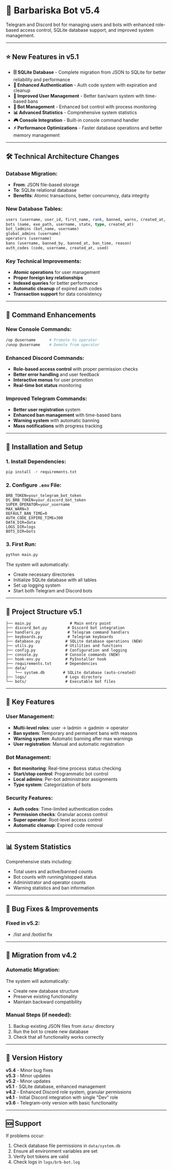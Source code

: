 # 🤖 Barbariska Bot v5.4

Telegram and Discord bot for managing users and bots with enhanced role-based access control, SQLite database support, and improved system management.

---

## ⭐ New Features in v5.1

* **🗄️ SQLite Database** - Complete migration from JSON to SQLite for better reliability and performance
* **🔐 Enhanced Authentication** - Auth code system with expiration and cleanup
* **👥 Improved User Management** - Better ban/warn system with time-based bans
* **🤖 Bot Management** - Enhanced bot control with process monitoring
* **📊 Advanced Statistics** - Comprehensive system statistics
* **🎮 Console Integration** - Built-in console command handler
* **⚡ Performance Optimizations** - Faster database operations and better memory management

---

## 🛠️ Technical Architecture Changes

### Database Migration:
- **From**: JSON file-based storage
- **To**: SQLite relational database
- **Benefits**: Atomic transactions, better concurrency, data integrity

### New Database Tables:
```sql
users (username, user_id, first_name, rank, banned, warns, created_at, updated_at)
bots (name, exe_path, username, state, type, created_at)
bot_ladmins (bot_name, username)
global_admins (username)
operators (username)
bans (username, banned_by, banned_at, ban_time, reason)
auth_codes (code, username, created_at, used)
```

### Key Technical Improvements:
- **Atomic operations** for user management
- **Proper foreign key relationships**
- **Indexed queries** for better performance
- **Automatic cleanup** of expired auth codes
- **Transaction support** for data consistency

---

## 🎯 Command Enhancements

### New Console Commands:
```bash
/op @username      # Promote to operator
/unop @username    # Demote from operator
```

### Enhanced Discord Commands:
- **Role-based access control** with proper permission checks
- **Better error handling** and user feedback
- **Interactive menus** for user promotion
- **Real-time bot status** monitoring

### Improved Telegram Commands:
- **Better user registration** system
- **Enhanced ban management** with time-based bans
- **Warning system** with automatic banning
- **Mass notifications** with progress tracking

---

## 🚀 Installation and Setup

### 1. Install Dependencies:
```bash
pip install -r requirements.txt
```

### 2. Configure `.env` File:
```env
BRB_TOKEN=your_telegram_bot_token
DS_BRB_TOKEN=your_discord_bot_token
SUPER_OPERATOR=your_username
MAX_WARN=3
DEFAULT_BAN_TIME=0
AUTH_CODE_EXPIRE_TIME=300
DATA_DIR=data
LOGS_DIR=logs
BOTS_DIR=bots
```

### 3. First Run:
```bash
python main.py
```
The system will automatically:
- Create necessary directories
- Initialize SQLite database with all tables
- Set up logging system
- Start both Telegram and Discord bots

---

## 📁 Project Structure v5.1

```
├── main.py                 # Main entry point
├── discord_bot.py         # Discord bot integration
├── handlers.py            # Telegram command handlers
├── keyboards.py           # Telegram keyboards
├── database.py           # SQLite database operations (NEW)
├── utils.py              # Utilities and functions
├── config.py             # Configuration and logging
├── console.py            # Console commands (NEW)
├── hook-env.py           # PyInstaller hook
├── requirements.txt      # Dependencies
├── data/
│   └── system.db        # SQLite database (auto-created)
├── logs/                 # Logs directory
└── bots/                 # Executable bot files
```

---

## 🔧 Key Features

### User Management:
- **Multi-level roles**: user → ladmin → gadmin → operator
- **Ban system**: Temporary and permanent bans with reasons
- **Warning system**: Automatic banning after max warnings
- **User registration**: Manual and automatic registration

### Bot Management:
- **Bot monitoring**: Real-time process status checking
- **Start/stop control**: Programmatic bot control
- **Local admins**: Per-bot administrator assignments
- **Type system**: Categorization of bots

### Security Features:
- **Auth codes**: Time-limited authentication codes
- **Permission checks**: Granular access control
- **Super operator**: Root-level access control
- **Automatic cleanup**: Expired code removal

---

## 📊 System Statistics

Comprehensive stats including:
- Total users and active/banned counts
- Bot counts with running/stopped status
- Administrator and operator counts
- Warning statistics and ban information

---

## 🐛 Bug Fixes & Improvements

### Fixed in v5.2:
- /list and /botlist fix
---

## 🔄 Migration from v4.2

### Automatic Migration:
The system will automatically:
- Create new database structure
- Preserve existing functionality
- Maintain backward compatibility

### Manual Steps (if needed):
1. Backup existing JSON files from `data/` directory
2. Run the bot to create new database
3. Check that all functionality works correctly

---

## 📝 Version History

**v5.4** - Minor bug fixes\
**v5.3** - Minor updates\
**v5.2** - Minor updates\
**v5.1** - SQLite database, enhanced management\
**v4.2** - Enhanced Discord role system, granular permissions\
**v4.1** - Initial Discord integration with single "Dev" role\
**v3.6** - Telegram-only version with basic functionality

---

## 🆘 Support

If problems occur:

1. Check database file permissions in `data/system.db`
2. Ensure all environment variables are set
3. Verify bot tokens are valid
4. Check logs in `logs/brb-bot.log`
